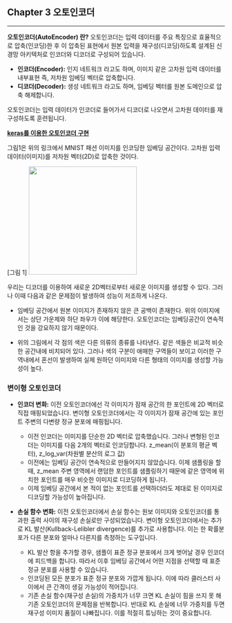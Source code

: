 ## Chapter 3 오토인코더

---

**오토인코더(AutoEncoder) 란?** 오토인코더는 입력 데이터를 주요 특징으로 효율적으로 압축(인코딩)한 후 이 압축된 표현에서 
원본 입력을 재구성(디코딩)하도록 설계된 신경망 아키텍처로 인코더와 디코더로 구성되어 있습니다.

- **인코더(Encoder):** 인지 네트워크 라고도 하며, 이미지 같은 고차원 입력 데이터를 내부표현 즉, 저차원 임베딩 벡터로 압축합니다.
- **디코더(Decoder):** 생성 네트워크 라고도 하며, 임베딩 벡터를 원본 도메인으로 압축 해제합니다.

오토인코더는 입력 데이터가 인코더로 들어가서 디코더로 나오면서 고차원 데이터를 재구성하도록 훈련됩니다.  

[**keras를 이용한 오토인코더 구현**](https://github.com/ChanghyunRyu/project-gaerchen/blob/main/learning/Generative_Deep_Learning/ch3/autoencoder_example.ipynb)

그림1은 위의 링크에서 MNIST 패션 이미지를 인코딩한 임베딩 공간이다. 고차원 입력 데이터(이미지)를 저차원 벡터(2D)로 압축한 것이다.

[그림 1]
<img src="https://github.com/user-attachments/assets/3808e80b-2e1f-41f8-8feb-50e989879c2b" height="250">

우리는 디코더를 이용하여 새로운 2D벡터로부터 새로운 이미지를 생성할 수 있다. 그러나 이때 다음과 같은 문제점이 발생하여 성능이 저조하게 나온다.

- 임베딩 공간에서 원본 이미지가 존재하지 않은 큰 공백이 존재한다. 위의 이미지에서는 상단 가운제와 하단 좌우가 이에 해당한다. 
오토인코더는 임베딩공간이 연속적인 것을 강요하지 않기 때문이다.


- 위의 그림에서 각 점의 색은 다른 의류의 종류를 나타낸다. 같은 색들은 비교적 비슷한 공간내에 비치되어 있다.
그러나 색의 구분이 애매한 구역들이 보이고 이러한 구역내에서 혼선이 발생하여 실제 원하던 이미지와 다른 형태의 이미지를 생성할 가능성이 높다.

### 변이형 오토인코더

- **인코더 변화:** 이전 오토인코더에선 각 이미지가 잠재 공간의 한 포인트에 2D 벡터로 직접 매핑되었습니다.
변이형 오토인코더에서는 각 이미지가 잠재 공간에 있는 포인트 주변의 다변량 정규 분포에 매핑됩니다. 
    - 이전 인코더는 이미지를 단순한 2D 벡터로 압축했습니다. 그러나 변형된 인코더는 이미지를 다음 2개의 벡터로 인코딩합니다.
  z_mean(이 분포의 평균 벡터), z_log_var(차원별 분산의 로그 값)
    - 이전에는 임베딩 공간이 연속적으로 만들어지지 않았습니다. 이제 샘플링을 할 때, 
  z_mean 주변 영역에서 랜덤한 포인트를 샘플링하기 때문에 같은 영역에 위치한 포인트를 매우 비슷한 이미지로 디코딩하게 됩니다.
    - 이제 임베딩 공간에서 본 적이 없는 포인트를 선택하더라도 제대로 된 이미지로 디코딩할 가능성이 높아집니다.


- **손실 함수 변화:** 이전 오토인코더에서 손실 함수는 원보 이미지와 오토인코더를 통과한 출력 사이의 재구성 손실로만 구성되었습니다.
변이형 오토인코더에서는 추가로 KL 발산(Kullback-Lelibler divergence)를 추가로 사용합니다. 이는 한 확률분포가 다른 분포와 얼마나 다른지를 측정하는 도구입니다.
  - KL 발산 항을 추가할 경우, 샘플이 표준 정규 분포에서 크게 벗어날 경우 인코더에 피드백을 합니다. 
  따라서 이후 임베딩 공간에서 어떤 지점을 선택할 때 표준 정규 분포를 사용할 수 있습니다.
  - 인코딩된 모든 분포가 표준 정규 분포와 가깝게 됩니다. 이에 따라 클러스터 사이에서 큰 간격이 생길 가능성이 적어집니다.
  - 기존 손실 함수(재구성 손실)의 가중치가 너무 크면 KL 손실이 힘을 쓰지 못 해 기존 오토인코더의 문제점을 반복합니다. 
  반대로 KL 손실에 너무 가중치를 두면 재구성 이미지 품질이 나빠집니다. 이를 적절히 튜닝하는 것이 중요합니다.
